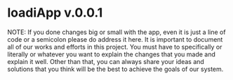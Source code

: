 # loadiApp v.0.0.1  

NOTE: If you done changes big or small with the app, even it is just a line of code or a semicolon please do address it here. It is important
to document all of our works and efforts in this project. You must have to specifically or literally or whatever you want to explain the changes
that you made and explain it well. Other than that, you can always share your ideas and solutions that you think will be the best to achieve the goals
of our system.


